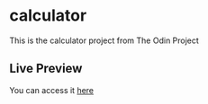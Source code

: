 # calculator
This is the calculator project from The Odin Project
## Live Preview
You can access it [here](https://josiaspires.github.io/calculator/)
